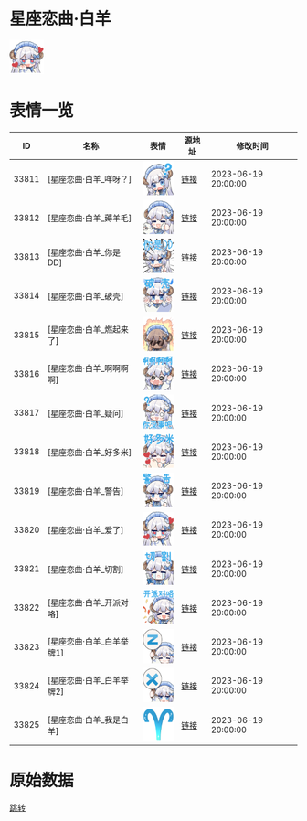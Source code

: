 # 星座恋曲·白羊

<img src="./cover.png" height="60" alt="cover" />

# 表情一览

|ID|名称|表情|源地址|修改时间|
|----|----|----|----|----|
|33811|[星座恋曲·白羊_咩呀？]|<img src="./pic/033811_%5B星座恋曲·白羊_咩呀？%5D.png" height="60" alt="咩呀？"/>|[链接](https://i0.hdslb.com/bfs/garb/53aba126cbab950abe16c83b80fb548f07f4df67.png)|2023-06-19 20:00:00|
|33812|[星座恋曲·白羊_薅羊毛]|<img src="./pic/033812_%5B星座恋曲·白羊_薅羊毛%5D.png" height="60" alt="薅羊毛"/>|[链接](https://i0.hdslb.com/bfs/garb/ed2535da68932ad859c081a665bead261758d687.png)|2023-06-19 20:00:00|
|33813|[星座恋曲·白羊_你是DD]|<img src="./pic/033813_%5B星座恋曲·白羊_你是DD%5D.png" height="60" alt="你是DD"/>|[链接](https://i0.hdslb.com/bfs/garb/c99cbe6299b98134b374a5b7cc1170271c877cdc.png)|2023-06-19 20:00:00|
|33814|[星座恋曲·白羊_破壳]|<img src="./pic/033814_%5B星座恋曲·白羊_破壳%5D.png" height="60" alt="破壳"/>|[链接](https://i0.hdslb.com/bfs/garb/e50c969e7c2df32cee37c061d5e36c651ef62cdf.png)|2023-06-19 20:00:00|
|33815|[星座恋曲·白羊_燃起来了]|<img src="./pic/033815_%5B星座恋曲·白羊_燃起来了%5D.png" height="60" alt="燃起来了"/>|[链接](https://i0.hdslb.com/bfs/garb/09c95d80bc895524cb549272b796e42382d2e7ca.png)|2023-06-19 20:00:00|
|33816|[星座恋曲·白羊_啊啊啊啊]|<img src="./pic/033816_%5B星座恋曲·白羊_啊啊啊啊%5D.png" height="60" alt="啊啊啊啊"/>|[链接](https://i0.hdslb.com/bfs/garb/5322b764b06c81724979f6a9d3c6d41dc0f7b9c2.png)|2023-06-19 20:00:00|
|33817|[星座恋曲·白羊_疑问]|<img src="./pic/033817_%5B星座恋曲·白羊_疑问%5D.png" height="60" alt="疑问"/>|[链接](https://i0.hdslb.com/bfs/garb/6840b5277d3cb8b846b17bc929f41e85c194f997.png)|2023-06-19 20:00:00|
|33818|[星座恋曲·白羊_好多米]|<img src="./pic/033818_%5B星座恋曲·白羊_好多米%5D.png" height="60" alt="好多米"/>|[链接](https://i0.hdslb.com/bfs/garb/9c629fa41e0199b509f39855b8dd93f07b917132.png)|2023-06-19 20:00:00|
|33819|[星座恋曲·白羊_警告]|<img src="./pic/033819_%5B星座恋曲·白羊_警告%5D.png" height="60" alt="警告"/>|[链接](https://i0.hdslb.com/bfs/garb/a3c007f1b9ff4083422a9e5211be7bb66ff22815.png)|2023-06-19 20:00:00|
|33820|[星座恋曲·白羊_爱了]|<img src="./pic/033820_%5B星座恋曲·白羊_爱了%5D.png" height="60" alt="爱了"/>|[链接](https://i0.hdslb.com/bfs/garb/1bde67bf0659dd8d0b4a170d3bd20feb51ae29eb.png)|2023-06-19 20:00:00|
|33821|[星座恋曲·白羊_切割]|<img src="./pic/033821_%5B星座恋曲·白羊_切割%5D.png" height="60" alt="切割"/>|[链接](https://i0.hdslb.com/bfs/garb/a499b1b9e8ced36b5e3ade73ef1f2391bc7024c2.png)|2023-06-19 20:00:00|
|33822|[星座恋曲·白羊_开派对咯]|<img src="./pic/033822_%5B星座恋曲·白羊_开派对咯%5D.png" height="60" alt="开派对咯"/>|[链接](https://i0.hdslb.com/bfs/garb/c1f80e026b95d081e92dfaeda1438b5ad51dc4f2.png)|2023-06-19 20:00:00|
|33823|[星座恋曲·白羊_白羊举牌1]|<img src="./pic/033823_%5B星座恋曲·白羊_白羊举牌1%5D.png" height="60" alt="白羊举牌1"/>|[链接](https://i0.hdslb.com/bfs/garb/ee105b0ae37a753130fe7ff0a36b165299fab188.png)|2023-06-19 20:00:00|
|33824|[星座恋曲·白羊_白羊举牌2]|<img src="./pic/033824_%5B星座恋曲·白羊_白羊举牌2%5D.png" height="60" alt="白羊举牌2"/>|[链接](https://i0.hdslb.com/bfs/garb/bc8e173211af4947cab40b789b2983ecafd3148c.png)|2023-06-19 20:00:00|
|33825|[星座恋曲·白羊_我是白羊]|<img src="./pic/033825_%5B星座恋曲·白羊_我是白羊%5D.png" height="60" alt="我是白羊"/>|[链接](https://i0.hdslb.com/bfs/garb/a2cbd3f1549aa21a340bad7b1eb12bde9331e9b5.png)|2023-06-19 20:00:00|

# 原始数据

[跳转](./raw.json)

